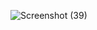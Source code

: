 ![Screenshot (39)](https://github.com/AddiiiSN/Lab7Web/assets/115928747/3e270ec4-03d4-43f6-bbae-dec199316cde)
